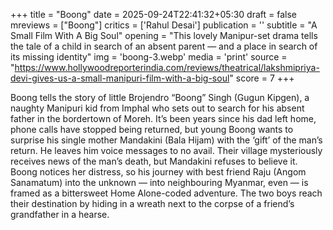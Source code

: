 +++
title = "Boong"
date = 2025-09-24T22:41:32+05:30
draft = false
mreviews = ["Boong"]
critics = ['Rahul Desai']
publication = ''
subtitle = "A Small Film With A Big Soul"
opening = "This lovely Manipur-set drama tells the tale of a child in search of an absent parent — and a place in search of its missing identity"
img = 'boong-3.webp'
media = 'print'
source = "https://www.hollywoodreporterindia.com/reviews/theatrical/lakshmipriya-devi-gives-us-a-small-manipuri-film-with-a-big-soul"
score = 7
+++

Boong tells the story of little Brojendro “Boong” Singh (Gugun Kipgen), a naughty Manipuri kid from Imphal who sets out to search for his absent father in the bordertown of Moreh. It’s been years since his dad left home, phone calls have stopped being returned, but young Boong wants to surprise his single mother Mandakini (Bala Hijam) with the ‘gift’ of the man’s return. He leaves him voice messages to no avail. Their village mysteriously receives news of the man’s death, but Mandakini refuses to believe it. Boong notices her distress, so his journey with best friend Raju (Angom Sanamatum) into the unknown — into neighbouring Myanmar, even — is framed as a bittersweet Home Alone-coded adventure. The two boys reach their destination by hiding in a wreath next to the corpse of a friend’s grandfather in a hearse.
